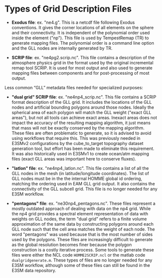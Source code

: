 # Types of Grid Description Files

- **Exodus file**: ex. "ne4.g".   This is a netcdf file following Exodus conventions.  It gives the corner locations of all elements on the sphere and their connectivity.  It is independent of the polynomial order used inside the element ("np").  This file is used by TempestRemap (TR) to generate mapping files.  The polynomial order is a command line option and the GLL nodes are internally generated by TR.  

- **SCRIP file**:  ex. "ne4pg2.scrip.nc".   This file contains a description of the atmosphere physics grid in the format used by the original incremental remap tool SCRIP.  It is used for most output and also used to generate mapping files between components and for post-processing of most output.

Less common “GLL” metadata files needed for specialized purposes:

- **"dual grid" SCRIP file**:  ex. "ne4np4_scrip.nc".   This file contains a SCRIP format description of the GLL grid.  It includes the locations of the GLL nodes and artificial bounding polygons around those nodes.   Ideally the spherical area of each polygon will match the GLL weight ("exact GLL areas"), but not all tools can achieve exact areas.  Inexact areas does not impact the accuracy of the resulting mapping algorithm, it just means that mass will not be exactly conserved by the mapping algorithm. These files are often problematic to generate, so it is advised to avoid using workflows that require this. This was previously needed in E3SMv2 configurations by the cube_to_target topography dataset generation tool, but effort has been made to eliminate this requirement. It was also historically used in E3SMv1 to create ocean/atm mapping files (exact GLL areas was important here to conserve fluxes).

- **"latlon" file**: ex. "ne4np4_latlon.nc".   This file contains a list of all the GLL nodes in the mesh (in latitude/longitude coordinates).   The list of GLL nodes must be in the the internal HOMME global id ordering, matching the ordering used in EAM GLL grid output.   It also contains the connectivity of the GLL subcell grid. This file is no longer needed for any E3SM workflow.

- **"pentagons" file**: ex. "ne30np4_pentagons.nc". These files represent a mostly outdated approach of dealing with data on the np4 grid. While the np4 grid provides a spectral element representation of data with weights on GLL nodes, the term "dual grid" refers to a finite volume approximation of the same data by constructing polygons around each GLL node such that the cell area matches the weight of each node. The word "pentagons" was used because that is the most number of sides used by the polygons. These files are increasingly difficult to generate as the global resolution becomes finer because the polygon construction is a costly iterative process. Some tools to generate these files were either the NCL code `HOMME2SCRIP.ncl` or the matlab code `dualgridgenerate.m`. These types of files are no longer needed for any E3SM workflow, although some of these files can still be found in the E3SM data repository.
